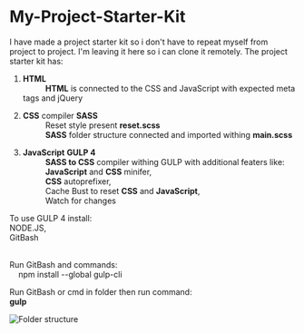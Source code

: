 # My-Project-Starter-Kit

I have made a project starter kit so i don't have to repeat myself from project to project. I'm leaving it here so i can clone it remotely.
The project starter kit has:

1. **HTML**<br/>
     &nbsp;   &nbsp;   &nbsp;   &nbsp;   &nbsp;  **HTML** is connected to the CSS and JavaScript with expected meta tags and jQuery
      
2. **CSS** compiler **SASS**<br/>
 &nbsp;   &nbsp;   &nbsp;   &nbsp;   &nbsp; Reset style present **reset.scss** <br/>
 &nbsp;   &nbsp;   &nbsp;   &nbsp;   &nbsp; **SASS** folder structure connected and imported withing **main.scss** 

3. **JavaScript** **GULP 4**<br/>
 &nbsp;   &nbsp;   &nbsp;   &nbsp;   &nbsp; **SASS to CSS** compiler withing GULP with additional featers like: <br/>
 &nbsp;   &nbsp;   &nbsp;   &nbsp;   &nbsp; **JavaScript** and **CSS** minifer, <br/>
 &nbsp;   &nbsp;   &nbsp;   &nbsp;   &nbsp; **CSS** autoprefixer, <br/>
 &nbsp;   &nbsp;   &nbsp;   &nbsp;   &nbsp;       Cache Bust to reset **CSS** and **JavaScript**, <br/>
 &nbsp;   &nbsp;   &nbsp;   &nbsp;   &nbsp;       Watch for changes <br/> 
        
To use GULP 4 install: <br/>
NODE.JS, <br/>
GitBash <br/> <br/>

Run GitBash and commands: <br/>
&nbsp;   &nbsp; npm install --global gulp-cli


Run GitBash or cmd in folder then run command: <br/>
**gulp**

![Folder structure](https://i.ibb.co/48ZvjrG/brisi.png)
